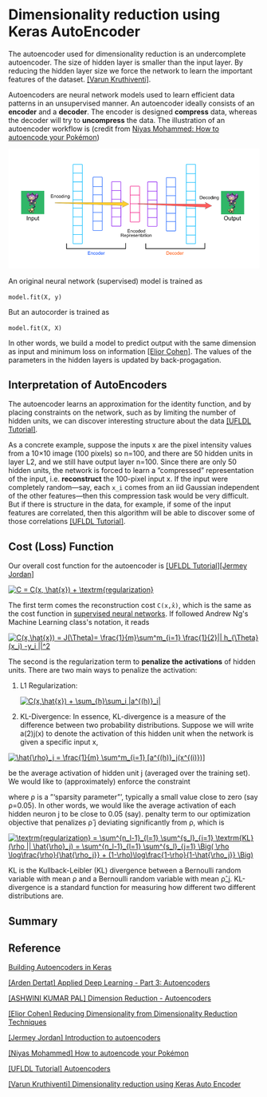
# Dimensionality reduction using Keras AutoEncoder

The autoencoder used for dimensionality reduction is an undercomplete autoencoder. The size of hidden layer is smaller than the input layer. By reducing the hidden layer size we force the network to learn the important features of the dataset. [[Varun Kruthiventi]][Dimensionality reduction using Keras Auto Encoder].


Autoencoders are neural network models used to learn efficient data patterns in an unsupervised manner. An autoencoder ideally consists of an **encoder** and a **decoder**. The encoder is designed **compress** data, whereas the decoder will try to **uncompress** the data. The illustration of an autoencoder workflow is (credit from [Niyas Mohammed: How to autoencode your Pokémon](https://hackernoon.com/how-to-autoencode-your-pokémon-6b0f5c7b7d97))

![autoencoder](images/autoencoder.png)


An original neural network (supervised) model is trained as 

`model.fit(X, y)`

But an autocorder is trained as

`model.fit(X, X)`

In other words, we build a model to predict output with the same dimension as input and minimum loss on information [[Elior Cohen]][Reducing Dimensionality from Dimensionality Reduction Techniques]. The values of the parameters in the hidden layers is updated by back-progagation.

## Interpretation of AutoEncoders

The autoencoder learns an approximation for the identity function, and by placing constraints on the network, such as by limiting the number of hidden units, we can discover interesting structure about the data [[UFLDL Tutorial]][Autoencoders].

As a concrete example, suppose the inputs x are the pixel intensity values from a 10×10 image (100 pixels) so n=100, and there are 50 hidden units in layer L2, and we still have output layer n=100. Since there are only 50 hidden units, the network is forced to learn a ”compressed” representation of the input, i.e. **reconstruct** the 100-pixel input x. If the input were completely random—say, each `x_i` comes from an iid Gaussian independent of the other features—then this compression task would be very difficult. But if there is structure in the data, for example, if some of the input features are correlated, then this algorithm will be able to discover some of those correlations [[UFLDL Tutorial]][Autoencoders].

## Cost (Loss) Function

Our overall cost function for the autoencoder is [[UFLDL Tutorial]][Autoencoders][[Jermey Jordan]][Introduction to autoencoders]

<a href="https://www.codecogs.com/eqnedit.php?latex=C&space;=&space;C(x,&space;\hat{x})&space;&plus;&space;\textrm{regularization}" target="_blank"><img src="https://latex.codecogs.com/gif.latex?C&space;=&space;C(x,&space;\hat{x})&space;&plus;&space;\textrm{regularization}" title="C = C(x, \hat{x}) + \textrm{regularization}" /></a>

The first term comes the reconstruction cost `C(x,x̂)`, which is the same as the cost function in [supervised neural networks](http://ufldl.stanford.edu/tutorial/supervised/MultiLayerNeuralNetworks/). If followed Andrew Ng's Machine Learning class's notation, it reads

<a href="https://www.codecogs.com/eqnedit.php?latex=C(x,\hat{x})&space;=&space;J(\Theta)=&space;\frac{1}{m}\sum^m_{i=1}&space;\frac{1}{2}||&space;h_{\Theta}(x_i)&space;-y_i&space;||^2" target="_blank"><img src="https://latex.codecogs.com/gif.latex?C(x,\hat{x})&space;=&space;J(\Theta)=&space;\frac{1}{m}\sum^m_{i=1}&space;\frac{1}{2}||&space;h_{\Theta}(x_i)&space;-y_i&space;||^2" title="C(x,\hat{x}) = J(\Theta)= \frac{1}{m}\sum^m_{i=1} \frac{1}{2}|| h_{\Theta}(x_i) -y_i ||^2" /></a>

The second is the regularization term to **penalize the activations** of hidden units. There are two main ways to penalize the activation:

1. L1 Regularization:

   <a href="https://www.codecogs.com/eqnedit.php?latex=C(x,\hat{x})&space;&plus;&space;\sum_{h}\sum_i&space;|a^{(h)}_i|" target="_blank"><img src="https://latex.codecogs.com/gif.latex?C(x,\hat{x})&space;&plus;&space;\sum_{h}\sum_i&space;|a^{(h)}_i|" title="C(x,\hat{x}) + \sum_{h}\sum_i |a^{(h)}_i|" /></a>

2. KL-Divergence: In essence, KL-divergence is a measure of the difference between two probability distributions. Suppose we will write a(2)j(x) to denote the activation of this hidden unit when the network is given a specific input x,

<a href="https://www.codecogs.com/eqnedit.php?latex=\hat{\rho}_j&space;=&space;\frac{1}{m}&space;\sum^m_{i=1}&space;[a^{(h)}_j(x^{(i)})]" target="_blank"><img src="https://latex.codecogs.com/gif.latex?\hat{\rho}_j&space;=&space;\frac{1}{m}&space;\sum^m_{i=1}&space;[a^{(h)}_j(x^{(i)})]" title="\hat{\rho}_j = \frac{1}{m} \sum^m_{i=1} [a^{(h)}_j(x^{(i)})]" /></a>

be the average activation of hidden unit j (averaged over the training set). We would like to (approximately) enforce the constraint


where ρ is a ”‘sparsity parameter”’, typically a small value close to zero (say ρ=0.05). In other words, we would like the average activation of each hidden neuron j to be close to 0.05 (say). penalty term to our optimization objective that penalizes ρ̂ j deviating significantly from ρ, which is


<a href="https://www.codecogs.com/eqnedit.php?latex=\textrm{regularization}&space;=&space;\sum^{n_l-1}_{l=1}&space;\sum^{s_l}_{j=1}&space;\textrm{KL}(\rho&space;||&space;\hat{\rho}_j)&space;=&space;\sum^{n_l-1}_{l=1}&space;\sum^{s_l}_{j=1}&space;\Big(&space;\rho&space;\log\frac{\rho}{\hat{\rho_j}}&space;&plus;&space;(1-\rho)\log\frac{1-\rho}{1-\hat{\rho_j}}&space;\Big)" target="_blank"><img src="https://latex.codecogs.com/gif.latex?\textrm{regularization}&space;=&space;\sum^{n_l-1}_{l=1}&space;\sum^{s_l}_{j=1}&space;\textrm{KL}(\rho&space;||&space;\hat{\rho}_j)&space;=&space;\sum^{n_l-1}_{l=1}&space;\sum^{s_l}_{j=1}&space;\Big(&space;\rho&space;\log\frac{\rho}{\hat{\rho_j}}&space;&plus;&space;(1-\rho)\log\frac{1-\rho}{1-\hat{\rho_j}}&space;\Big)" title="\textrm{regularization} = \sum^{n_l-1}_{l=1} \sum^{s_l}_{j=1} \textrm{KL}(\rho || \hat{\rho}_j) = \sum^{n_l-1}_{l=1} \sum^{s_l}_{j=1} \Big( \rho \log\frac{\rho}{\hat{\rho_j}} + (1-\rho)\log\frac{1-\rho}{1-\hat{\rho_j}} \Big)" /></a>


KL is the Kullback-Leibler (KL) divergence between a Bernoulli random variable with mean ρ and a Bernoulli random variable with mean ρ̂_j. KL-divergence is a standard function for measuring how different two different distributions are.



## Summary















## Reference


[Building Autoencoders in Keras]: https://blog.keras.io/building-autoencoders-in-keras.html
[Building Autoencoders in Keras](https://blog.keras.io/building-autoencoders-in-keras.html)

[Applied Deep Learning - Part 3: Autoencoders]: https://towardsdatascience.com/applied-deep-learning-part-3-autoencoders-1c083af4d798
[[Arden Dertat] Applied Deep Learning - Part 3: Autoencoders](https://towardsdatascience.com/applied-deep-learning-part-3-autoencoders-1c083af4d798)


[Dimension Reduction - Autoencoders]: https://blog.paperspace.com/dimension-reduction-with-autoencoders/
[[ASHWINI KUMAR PAL] Dimension Reduction - Autoencoders](https://blog.paperspace.com/dimension-reduction-with-autoencoders/)

[Reducing Dimensionality from Dimensionality Reduction Techniques]: https://towardsdatascience.com/reducing-dimensionality-from-dimensionality-reduction-techniques-f658aec24dfe
[[Elior Cohen] Reducing Dimensionality from Dimensionality Reduction Techniques](https://towardsdatascience.com/reducing-dimensionality-from-dimensionality-reduction-techniques-f658aec24dfe)


[Introduction to autoencoders]: https://www.jeremyjordan.me/autoencoders/
[[Jermey Jordan] Introduction to autoencoders](https://www.jeremyjordan.me/autoencoders/)


[How to autoencode your Pokémon]: https://hackernoon.com/how-to-autoencode-your-pokémon-6b0f5c7b7d97
[[Niyas Mohammed] How to autoencode your Pokémon](https://hackernoon.com/how-to-autoencode-your-pokémon-6b0f5c7b7d97)


[Autoencoders]: http://ufldl.stanford.edu/tutorial/unsupervised/Autoencoders/
[[UFLDL Tutorial] Autoencoders](http://ufldl.stanford.edu/tutorial/unsupervised/Autoencoders/)


[Dimensionality reduction using Keras Auto Encoder]: https://www.kaggle.com/saivarunk/dimensionality-reduction-using-keras-auto-encoder
[[Varun Kruthiventi] Dimensionality reduction using Keras Auto Encoder](https://www.kaggle.com/saivarunk/dimensionality-reduction-using-keras-auto-encoder)
